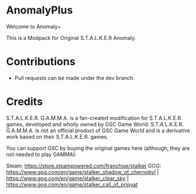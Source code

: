 # AnomalyPlus

Welcome to Anomaly+

This is a Modpack for Original S.T.A.L.K.E.R Anomaly.

# Contributions

- Pull requests can be made under the dev branch.

# Credits
S.T.A.L.K.E.R. G.A.M.M.A. is a fan-created modification for S.T.A.L.K.E.R. games, developed and wholly owned by GSC Game World. S.T.A.L.K.E.R. G.A.M.M.A. is not an official product of GSC Game World and is a derivative work based on their S.T.A.L.K.E.R. games.

You can support GSC by buying the original games here (although, they are not needed to play GAMMA):

Steam: https://store.steampowered.com/franchise/stalker GOG: https://www.gog.com/en/game/stalker_shadow_of_chernobyl | https://www.gog.com/en/game/stalker_clear_sky | https://www.gog.com/en/game/stalker_call_of_pripyat
